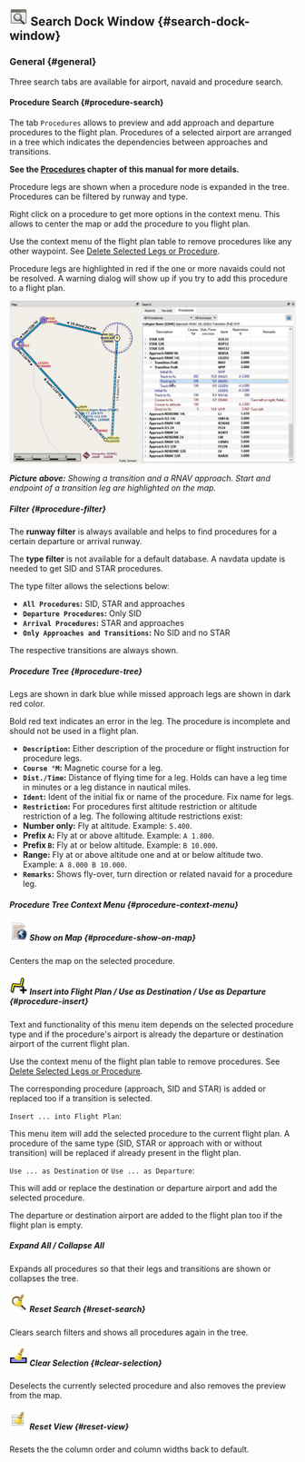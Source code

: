 ## ![Search](../images/icons/searchdock.png "Search") Search Dock Window {#search-dock-window}

### General {#general}

Three search tabs are available for airport, navaid and procedure search.

#### Procedure Search {#procedure-search}

The tab `Procedures` allows to preview and add approach and departure procedures to the flight plan. Procedures of a selected airport are arranged in a tree which indicates the dependencies between approaches and transitions.

**See the [Procedures](APPROACHES.md#delete-selected-legs) chapter of this manual for more details.**

Procedure legs are shown when a procedure node is expanded in the tree. Procedures can be filtered by runway and type.

Right click on a procedure to get more options in the context menu. This allows to center the map or add the procedure to you flight plan.

Use the context menu of the flight plan table to remove procedures like any other waypoint. See [Delete Selected Legs or Procedure](FLIGHTPLAN.md#delete-selected-legs).

Procedure legs are highlighted in red if the one or more navaids could not be resolved. A warning dialog will show up if you try to add this procedure to a flight plan.

![Navaid Search Result Table](../images/proceduresearch.jpg "Navaid Search Result Table")

_**Picture above:** Showing a transition and a RNAV approach. Start and endpoint of a transition leg are highlighted on the map._

##### Filter {#procedure-filter}

The **runway filter** is always available and helps to find procedures for a certain departure or arrival runway.

The **type filter** is not available for a default database. A navdata update is needed to get SID and STAR procedures. 

The type filter allows the selections below:

* **`All Procedures`:** SID, STAR and approaches
* **`Departure Procedures`:** Only SID
* **`Arrival Procedures`:** STAR and approaches
* **`Only Approaches and Transitions`:** No SID and no STAR

The respective transitions are always shown.

##### Procedure Tree {#procedure-tree}

Legs are shown in dark blue while missed approach legs are shown in dark red color.

Bold red text indicates an error in the leg. The procedure is incomplete and should not be used in a flight plan.

* **`Description`:** Either description of the procedure or flight instruction for procedure legs.
* **`Course °M`:** Magnetic course for a leg.
* **`Dist./Time`:** Distance of flying time for a leg. Holds can have a leg time in minutes or a leg distance in nautical miles.
* **`Ident`:** Ident of the initial fix or name of the procedure. Fix name for legs.
* **`Restriction`:** For procedures first altitude restriction or altitude restriction of a leg. The following altitude restrictions exist:
 * **Number only:** Fly at altitude. Example: `5.400`.
 * **Prefix **`A`**:** Fly at or above altitude. Example: `A 1.800`.
 * **Prefix **`B`**:** Fly at or below altitude. Example: `B 10.000`.
 * **Range:** Fly at or above altitude one and at or below altitude two. Example: `A 8.000 B 10.000`.
* **`Remarks`:** Shows fly-over, turn direction or related navaid for a procedure leg.

##### Procedure Tree Context Menu {#procedure-context-menu}

##### ![Show on Map](../images/icons/showonmap.png "Show on Map") Show on Map {#procedure-show-on-map}

Centers the map on the selected procedure.

##### ![Insert into Flight Plan / Use as Destination / Use as Departure](../images/icons/routeadd.png "Insert into Flight Plan / Use as Destination / Use as Departure") Insert into Flight Plan / Use as Destination / Use as Departure {#procedure-insert}

Text and functionality of this menu item depends on the selected procedure type and if the procedure's airport is already the departure or destination airport of the current flight plan.

Use the context menu of the flight plan table to remove procedures. See [Delete Selected Legs or Procedure](FLIGHTPLAN.md#delete-selected-legs).

The corresponding procedure \(approach, SID and STAR\) is added or replaced too if a transition is selected.

`Insert ... into Flight Plan`:

This menu item will add the selected procedure to the current flight plan. A procedure of the same type \(SID, STAR or approach with or without transition\) will be replaced if already present in the flight plan.

`Use ... as Destination` or `Use ... as Departure`:

This will add or replace the destination or departure airport and add the selected procedure.

The departure or destination airport are added to the flight plan too if the flight plan is empty.


##### Expand All / Collapse All

Expands all procedures so that their legs and transitions are shown or collapses the tree.

##### ![Reset Search](../images/icons/clear.png "Reset Search") Reset Search {#reset-search}

Clears search filters and shows all procedures again in the tree.

##### ![Clear Selection](../images/icons/clearselection.png "Clear Selection") Clear Selection {#clear-selection}

Deselects the currently selected procedure and also removes the preview from the map.

##### ![Reset View](../images/icons/cleartable.png "Reset View") Reset View {#reset-view}

Resets the the column order and column widths back to default.
